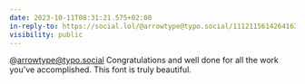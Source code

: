 ```yaml
---
date: 2023-10-11T08:31:21.575+02:00
in-reply-to: https://social.lol/@arrowtype@typo.social/111211561426416334
visibility: public
---
```


@arrowtype@typo.social Congratulations and well done for all the work you've accomplished. This font is truly beautiful.
